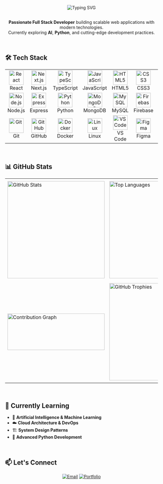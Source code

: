 <div align="center">
  <img src="https://readme-typing-svg.herokuapp.com?font=Fira+Code&size=32&duration=2800&pause=2000&color=4F46E5&center=true&vCenter=true&width=600&lines=Hi%2C+I'm+Navin+N+%F0%9F%91%8B;Full+Stack+Developer;MERN+Stack+Enthusiast" alt="Typing SVG" />
</div>

<br>

<div align="center">
  
**Passionate Full Stack Developer** building scalable web applications with modern technologies.  
Currently exploring **AI**, **Python**, and cutting-edge development practices.

</div>

<br>

## 🛠️ Tech Stack

<div align="center">
  <table>
    <tr>
      <td align="center" width="96">
        <img src="https://skillicons.dev/icons?i=react" width="48" height="48" alt="React" />
        <br>React
      </td>
      <td align="center" width="96">
        <img src="https://skillicons.dev/icons?i=nextjs" width="48" height="48" alt="Next.js" />
        <br>Next.js
      </td>
      <td align="center" width="96">
        <img src="https://skillicons.dev/icons?i=typescript" width="48" height="48" alt="TypeScript" />
        <br>TypeScript
      </td>
      <td align="center" width="96">
        <img src="https://skillicons.dev/icons?i=javascript" width="48" height="48" alt="JavaScript" />
        <br>JavaScript
      </td>
      <td align="center" width="96">
        <img src="https://skillicons.dev/icons?i=html" width="48" height="48" alt="HTML5" />
        <br>HTML5
      </td>
      <td align="center" width="96">
        <img src="https://skillicons.dev/icons?i=css" width="48" height="48" alt="CSS3" />
        <br>CSS3
      </td>
      <td align="center" width="96">
        <img src="https://skillicons.dev/icons?i=tailwind" width="48" height="48" alt="Tailwind" />
        <br>Tailwind
      </td>
    </tr>
    <tr>
      <td align="center" width="96">
        <img src="https://skillicons.dev/icons?i=nodejs" width="48" height="48" alt="Node.js" />
        <br>Node.js
      </td>
      <td align="center" width="96">
        <img src="https://skillicons.dev/icons?i=express" width="48" height="48" alt="Express" />
        <br>Express
      </td>
      <td align="center" width="96">
        <img src="https://skillicons.dev/icons?i=python" width="48" height="48" alt="Python" />
        <br>Python
      </td>
      <td align="center" width="96">
        <img src="https://skillicons.dev/icons?i=mongodb" width="48" height="48" alt="MongoDB" />
        <br>MongoDB
      </td>
      <td align="center" width="96">
        <img src="https://skillicons.dev/icons?i=mysql" width="48" height="48" alt="MySQL" />
        <br>MySQL
      </td>
      <td align="center" width="96">
        <img src="https://skillicons.dev/icons?i=firebase" width="48" height="48" alt="Firebase" />
        <br>Firebase
      </td>
      <td align="center" width="96">
        <img src="https://skillicons.dev/icons?i=redis" width="48" height="48" alt="Redis" />
        <br>Redis
      </td>
    </tr>
    <tr>
      <td align="center" width="96">
        <img src="https://skillicons.dev/icons?i=git" width="48" height="48" alt="Git" />
        <br>Git
      </td>
      <td align="center" width="96">
        <img src="https://skillicons.dev/icons?i=github" width="48" height="48" alt="GitHub" />
        <br>GitHub
      </td>
      <td align="center" width="96">
        <img src="https://skillicons.dev/icons?i=docker" width="48" height="48" alt="Docker" />
        <br>Docker
      </td>
      <td align="center" width="96">
        <img src="https://skillicons.dev/icons?i=linux" width="48" height="48" alt="Linux" />
        <br>Linux
      </td>
      <td align="center" width="96">
        <img src="https://skillicons.dev/icons?i=vscode" width="48" height="48" alt="VS Code" />
        <br>VS Code
      </td>
      <td align="center" width="96">
        <img src="https://skillicons.dev/icons?i=figma" width="48" height="48" alt="Figma" />
        <br>Figma
      </td>
      <td align="center" width="96">
        <img src="https://skillicons.dev/icons?i=postman" width="48" height="48" alt="Postman" />
        <br>Postman
      </td>
    </tr>
  </table>
</div>

<br>

## 📊 GitHub Stats
<div align="center">
  <table>
    <tr>
      <td width="33%" style="padding: 8px;">
        <img src="https://github-readme-stats.vercel.app/api?username=navin0507&show_icons=true&theme=tokyonight&hide_border=true&bg_color=0d1117&title_color=4F46E5&icon_color=4F46E5&text_color=c9d1d9&rank_icon=github&card_width=320" alt="GitHub Stats" width="320" />
      </td>
      <td width="33%" style="padding: 8px;">
        <img src="https://github-readme-stats.vercel.app/api/top-langs/?username=navin0507&layout=compact&theme=tokyonight&hide_border=true&bg_color=0d1117&title_color=4F46E5&text_color=c9d1d9&langs_count=6&card_width=320" alt="Top Languages" width="320" />
      </td>
      <td width="33%" style="padding: 8px;">
        <img src="https://streak-stats.demolab.com?user=navin0507&theme=tokyonight&hide_border=true&background=0d1117&stroke=4F46E5&ring=4F46E5&fire=FF6B6B&currStreakLabel=c9d1d9&sideNums=c9d1d9&currStreakNum=c9d1d9&dates=c9d1d9&sideLabels=c9d1d9" alt="GitHub Streak" width="320" />
      </td>
    </tr>
    <tr>
      <td width="33%" style="padding: 8px;">
        <img src="https://github-readme-activity-graph.vercel.app/graph?username=navin0507&theme=tokyonight&bg_color=0d1117&color=4F46E5&line=4F46E5&point=FFFFFF&hide_border=true&area=true&hide_title=true&radius=6" alt="Contribution Graph" width="320" height="120" />
      </td>
      <td width="33%" style="padding: 8px;">
        <img src="https://github-profile-trophy.vercel.app/?username=navin0507&theme=tokyonight&no-frame=true&no-bg=true&row=1&column=5&margin-w=5&margin-h=10" alt="GitHub Trophies" width="320" />
      </td>
      <td width="33%" style="padding: 8px;">
        <img src="https://img.shields.io/github/followers/navin0507?label=Followers&style=social&color=4F46E5" alt="GitHub Followers" width="320" />
      </td>
    </tr>
  </table>
</div>


<br>

## 🌱 Currently Learning

- 🤖 **Artificial Intelligence & Machine Learning**
- ☁️ **Cloud Architecture & DevOps** 
- 🏗️ **System Design Patterns**
- 🔧 **Advanced Python Development**

<br>

## 📫 Let's Connect

<div align="center">
  
[![Email](https://img.shields.io/badge/Email-D14836?style=for-the-badge&logo=gmail&logoColor=white)](mailto:navinofficial2005@gmail.com)
[![Portfolio](https://img.shields.io/badge/Portfolio-000000?style=for-the-badge&logo=vercel&logoColor=white)](https://navindev.vercel.app)

</div>

<br>
